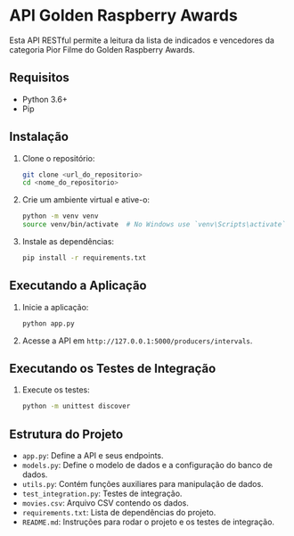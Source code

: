 # API Golden Raspberry Awards

Esta API RESTful permite a leitura da lista de indicados e vencedores da categoria Pior Filme do Golden Raspberry Awards.

## Requisitos

- Python 3.6+
- Pip

## Instalação

1. Clone o repositório:
    ```sh
    git clone <url_do_repositorio>
    cd <nome_do_repositorio>
    ```

2. Crie um ambiente virtual e ative-o:
    ```sh
    python -m venv venv
    source venv/bin/activate  # No Windows use `venv\Scripts\activate`
    ```

3. Instale as dependências:
    ```sh
    pip install -r requirements.txt
    ```

## Executando a Aplicação

1. Inicie a aplicação:
    ```sh
    python app.py
    ```

2. Acesse a API em `http://127.0.0.1:5000/producers/intervals`.

## Executando os Testes de Integração

1. Execute os testes:
    ```sh
    python -m unittest discover
    ```

## Estrutura do Projeto

- `app.py`: Define a API e seus endpoints.
- `models.py`: Define o modelo de dados e a configuração do banco de dados.
- `utils.py`: Contém funções auxiliares para manipulação de dados.
- `test_integration.py`: Testes de integração.
- `movies.csv`: Arquivo CSV contendo os dados.
- `requirements.txt`: Lista de dependências do projeto.
- `README.md`: Instruções para rodar o projeto e os testes de integração.
